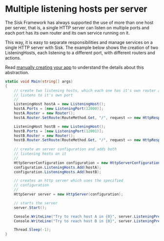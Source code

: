 # Multiple listening hosts per server

The Sisk Framework has always supported the use of more than one host per server, that is, a single HTTP server can listen on multiple ports and each port has its own router and its own service running on it.

This way, it is easy to separate responsibilities and manage services on a single HTTP server with Sisk. The example below shows the creation of two ListeningHosts, each listening to a different port, with different routers and actions.

Read [manually creating your app](/v1/getting-started.md#manually-creating-your-app) to understand the details about this abstraction.

```cs
static void Main(string[] args)
{
    // create two listening hosts, which each one has it's own router and
    // listens to it's own port
    //
    ListeningHost hostA = new ListeningHost();
    hostA.Ports = [new ListeningPort(12000)];
    hostA.Router = new Router();
    hostA.Router.SetRoute(RouteMethod.Get, "/", request => new HttpResponse().WithContent("Hello from the host A!"));

    ListeningHost hostB = new ListeningHost();
    hostB.Ports = [new ListeningPort(12001)];
    hostB.Router = new Router();
    hostB.Router.SetRoute(RouteMethod.Get, "/", request => new HttpResponse().WithContent("Hello from the host B!"));
    
    // create an server configuration and adds both
    // listening hosts on it
    //
    HttpServerConfiguration configuration = new HttpServerConfiguration();
    configuration.ListeningHosts.Add(hostA);
    configuration.ListeningHosts.Add(hostB);

    // creates an http server which uses the specified
    // configuration
    //
    HttpServer server = new HttpServer(configuration);

    // starts the server
    server.Start();

    Console.WriteLine("Try to reach host A in {0}", server.ListeningPrefixes[0]);
    Console.WriteLine("Try to reach host B in {0}", server.ListeningPrefixes[1]);

    Thread.Sleep(-1);
}
```